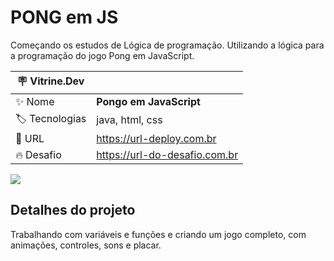 # PONG em JS

Começando os estudos de Lógica de programação.
Utilizando a lógica para a programação do jogo Pong em JavaScript.

| :placard: Vitrine.Dev |     |
| -------------  | --- |
| :sparkles: Nome        | **Pongo em JavaScript**
| :label: Tecnologias | java, html, css
| :rocket: URL         | https://url-deploy.com.br
| :fire: Desafio     | https://url-do-desafio.com.br

<!-- Inserir imagem com a #vitrinedev ao final do link -->
![](https://via.placeholder.com/1200x500.png?text=imagem+lindona+do+meu+projeto#vitrinedev)

## Detalhes do projeto

Trabalhando com variáveis e funções e criando um jogo completo, com animações, controles, sons e placar.
